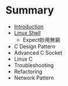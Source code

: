 # Summary

* [Introduction](README.md)
* [Linux Shell](linux_shell.md)
   * Expect妙用無窮
* C Design Pattern 
* Advanced C Socket
* Linux C
* Troubleshooting
* Refactoring
* Network Pattern

